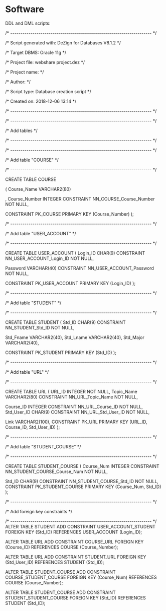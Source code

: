 # Software
DDL and DML scripts:

/* ---------------------------------------------------------------------- */


/* Script generated with: DeZign for Databases V8.1.2                     */

/* Target DBMS:           Oracle 11g                                      */

/* Project file:          webshare project.dez                            */

/* Project name:                                                          */

/* Author:                                                                */

/* Script type:           Database creation script                        */

/* Created on:            2018-12-06 13:14                                */

/* ---------------------------------------------------------------------- */



/* ---------------------------------------------------------------------- */

/* Add tables                                                             */

/* ---------------------------------------------------------------------- */


/* ---------------------------------------------------------------------- */

/* Add table "COURSE"                                               */

/* ---------------------------------------------------------------------- */

CREATE TABLE COURSE

 ( Course_Name VARCHAR2(80)

, Course_Number INTEGER CONSTRAINT NN_COURSE_Course_Number NOT NULL,

CONSTRAINT PK_COURSE PRIMARY KEY (Course_Number) );

 /* ---------------------------------------------------------------------- */

 /* Add table "USER_ACCOUNT" */

 /* ---------------------------------------------------------------------- */

CREATE TABLE USER_ACCOUNT ( Login_ID CHAR(9) CONSTRAINT NN_USER_ACCOUNT_Login_ID NOT NULL,

Password VARCHAR(40) CONSTRAINT NN_USER_ACCOUNT_Password NOT NULL,

 CONSTRAINT PK_USER_ACCOUNT PRIMARY KEY (Login_ID) );

/* ---------------------------------------------------------------------- */

/* Add table "STUDENT" */

 /* ---------------------------------------------------------------------- */

CREATE TABLE STUDENT ( Std_ID CHAR(9) CONSTRAINT NN_STUDENT_Std_ID NOT NULL,

Std_Fname VARCHAR2(40), Std_Lname VARCHAR2(40), Std_Major VARCHAR2(40),

CONSTRAINT PK_STUDENT PRIMARY KEY (Std_ID) );

 /* ---------------------------------------------------------------------- */

 /* Add table "URL" */

 /* ---------------------------------------------------------------------- */

CREATE TABLE URL ( URL_ID INTEGER NOT NULL, Topic_Name VARCHAR2(80) CONSTRAINT NN_URL_Topic_Name NOT NULL,

 Course_ID INTEGER CONSTRAINT NN_URL_Course_ID NOT NULL, Std_User_ID CHAR(9) CONSTRAINT NN_URL_Std_User_ID NOT NULL,

Link VARCHAR2(100), CONSTRAINT PK_URL PRIMARY KEY (URL_ID, Course_ID, Std_User_ID) );

/* ---------------------------------------------------------------------- */

 /* Add table "STUDENT_COURSE" */

 /* ---------------------------------------------------------------------- */

CREATE TABLE STUDENT_COURSE ( Course_Num INTEGER CONSTRAINT NN_STUDENT_COURSE_Course_Num NOT NULL,

 Std_ID CHAR(9) CONSTRAINT NN_STUDENT_COURSE_Std_ID NOT NULL, CONSTRAINT PK_STUDENT_COURSE PRIMARY KEY (Course_Num, Std_ID) );

 /* ---------------------------------------------------------------------- */

/* Add foreign key constraints */

 /* ---------------------------------------------------------------------- */ ALTER TABLE STUDENT ADD CONSTRAINT USER_ACCOUNT_STUDENT FOREIGN KEY (Std_ID) REFERENCES USER_ACCOUNT (Login_ID);

ALTER TABLE URL ADD CONSTRAINT COURSE_URL FOREIGN KEY (Course_ID) REFERENCES COURSE (Course_Number);

 ALTER TABLE URL ADD CONSTRAINT STUDENT_URL FOREIGN KEY (Std_User_ID) REFERENCES STUDENT (Std_ID);

ALTER TABLE STUDENT_COURSE ADD CONSTRAINT COURSE_STUDENT_COURSE FOREIGN KEY (Course_Num) REFERENCES COURSE (Course_Number);

 ALTER TABLE STUDENT_COURSE ADD CONSTRAINT STUDENT_STUDENT_COURSE FOREIGN KEY (Std_ID) REFERENCES STUDENT (Std_ID);

